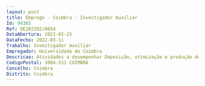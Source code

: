 ```yaml
--- 
layout: post
title: Emprego - Coimbra - Investigador Auxiliar
Id: 94365
Ref: OE202202/0854
DataAbertura: 2022-02-25
DataFecho: 2022-03-11
Trabalho: Investigador Auxiliar
Empregador: Universidade de Coimbra
Descricao: Atividades a desempenhar Deposição, otimização e produção de filmes finos de Cr e AlN pelo método de Deep Oscillation Magnetron Sputtering.Caracterização básica dos filmes depositados no que concerne a sua composição química, microestrutura morfologia e estrutura cristalina.Caracterização avançada dos filmes com melhores propriedades com vista a desenvolver um entendimento do processo de deposição e crescimento dos filmes.Simulação dos processos de deposição com recurso a métodos de monte  Carlos para avaliar o fluxo de partículas no substrato durante o crescimento dos filmes.Simulação dos processos e crescimento dos filmes usando a teoria DST (Dynamic Scale Theory) e processos de formação da orientação preferencial.
CodigoPostal: 3004-531 COIMBRA
Concelho: Coimbra
Distrito: Coimbra
--- 
```

